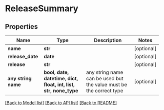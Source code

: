 # ReleaseSummary


## Properties
Name | Type | Description | Notes
------------ | ------------- | ------------- | -------------
**name** | **str** |  | [optional] 
**release_date** | **date** |  | [optional] 
**release** | **str** |  | [optional] 
**any string name** | **bool, date, datetime, dict, float, int, list, str, none_type** | any string name can be used but the value must be the correct type | [optional]

[[Back to Model list]](../README.md#documentation-for-models) [[Back to API list]](../README.md#documentation-for-api-endpoints) [[Back to README]](../README.md)


